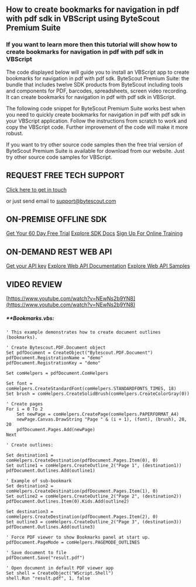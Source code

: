 ## How to create bookmarks for navigation in pdf with pdf sdk in VBScript using ByteScout Premium Suite

### If you want to learn more then this tutorial will show how to create bookmarks for navigation in pdf with pdf sdk in VBScript

The code displayed below will guide you to install an VBScript app to create bookmarks for navigation in pdf with pdf sdk. ByteScout Premium Suite: the bundle that includes twelve SDK products from ByteScout including tools and components for PDF, barcodes, spreadsheets, screen video recording. It can create bookmarks for navigation in pdf with pdf sdk in VBScript.

The following code snippet for ByteScout Premium Suite works best when you need to quickly create bookmarks for navigation in pdf with pdf sdk in your VBScript application. Follow the instructions from scratch to work and copy the VBScript code. Further improvement of the code will make it more robust.

If you want to try other source code samples then the free trial version of ByteScout Premium Suite is available for download from our website. Just try other source code samples for VBScript.

## REQUEST FREE TECH SUPPORT

[Click here to get in touch](https://bytescout.zendesk.com/hc/en-us/requests/new?subject=ByteScout%20Premium%20Suite%20Question)

or just send email to [support@bytescout.com](mailto:support@bytescout.com?subject=ByteScout%20Premium%20Suite%20Question) 

## ON-PREMISE OFFLINE SDK 

[Get Your 60 Day Free Trial](https://bytescout.com/download/web-installer?utm_source=github-readme)
[Explore SDK Docs](https://bytescout.com/documentation/index.html?utm_source=github-readme)
[Sign Up For Online Training](https://academy.bytescout.com/)


## ON-DEMAND REST WEB API

[Get your API key](https://pdf.co/documentation/api?utm_source=github-readme)
[Explore Web API Documentation](https://pdf.co/documentation/api?utm_source=github-readme)
[Explore Web API Samples](https://github.com/bytescout/ByteScout-SDK-SourceCode/tree/master/PDF.co%20Web%20API)

## VIDEO REVIEW

[https://www.youtube.com/watch?v=NEwNs2b9YN8](https://www.youtube.com/watch?v=NEwNs2b9YN8)




<!-- code block begin -->

##### ****Bookmarks.vbs:**
    
```
' This example demonstrates how to create document outlines (bookmarks).

' Create Bytescout.PDF.Document object
Set pdfDocument = CreateObject("Bytescout.PDF.Document")
pdfDocument.RegistrationName = "demo"
pdfDocument.RegistrationKey = "demo"

Set comHelpers = pdfDocument.ComHelpers

Set font = comHelpers.CreateStandardFont(comHelpers.STANDARDFONTS_TIMES, 18)
Set brush = comHelpers.CreateSolidBrush(comHelpers.CreateColorGray(0))

' Create pages
For i = 0 To 2
    Set newPage = comHelpers.CreatePage(comHelpers.PAPERFORMAT_A4)
    newPage.Canvas.DrawString "Page " & (i + 1), (font), (brush), 20, 20
    pdfDocument.Pages.Add(newPage)
Next

' Create outlines:

Set destination1 = comHelpers.CreateDestination(pdfDocument.Pages.Item(0), 0)
Set outline1 = comHelpers.CreateOutline_2("Page 1", (destination1))
pdfDocument.Outlines.Add(outline1)

' Example of sub-bookmark
Set destination2 = comHelpers.CreateDestination(pdfDocument.Pages.Item(1), 0)
Set outline2 = comHelpers.CreateOutline_2("Page 2", (destination2))
pdfDocument.Outlines.Item(0).Kids.Add(outline2)

Set destination3 = comHelpers.CreateDestination(pdfDocument.Pages.Item(2), 0)
Set outline3 = comHelpers.CreateOutline_2("Page 3", (destination3))
pdfDocument.Outlines.Add(outline3)

' Force PDF viewer to show Bookmarks panel at start up.
pdfDocument.PageMode = comHelpers.PAGEMODE_OUTLINES

' Save document to file
pdfDocument.Save("result.pdf")

' Open document in default PDF viewer app
Set shell = CreateObject("WScript.Shell")
shell.Run "result.pdf", 1, false

```

<!-- code block end -->